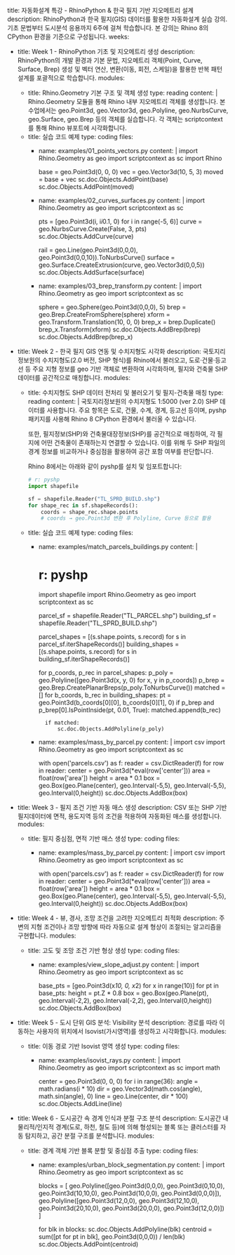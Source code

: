 title: 자동화설계 특강 - RhinoPython & 한국 필지 기반 지오메트리 설계
description: RhinoPython과 한국 필지(GIS) 데이터를 활용한 자동화설계 실습 강의. 기초 문법부터 도시분석 응용까지 6주에 걸쳐 학습합니다. 본 강의는 Rhino 8의 CPython 환경을 기준으로 구성됩니다.
weeks:

  - title: Week 1 - RhinoPython 기초 및 지오메트리 생성
    description: RhinoPython의 개발 환경과 기본 문법, 지오메트리 객체(Point, Curve, Surface, Brep) 생성 및 벡터 연산, 변환(이동, 회전, 스케일)을 활용한 반복 패턴 설계를 포괄적으로 학습합니다.
    modules:
      - title: Rhino.Geometry 기본 구조 및 객체 생성
        type: reading
        content: |
          Rhino.Geometry 모듈을 통해 Rhino 내부 지오메트리 객체를 생성합니다. 본 수업에서는 geo.Point3d, geo.Vector3d, geo.Polyline, geo.NurbsCurve, geo.Surface, geo.Brep 등의 객체를 실습합니다. 각 객체는 scriptcontext를 통해 Rhino 뷰포트에 시각화합니다.
      - title: 실습 코드 예제
        type: coding
        files:
          - name: examples/01_points_vectors.py
            content: |
              import Rhino.Geometry as geo
              import scriptcontext as sc
              import Rhino

              base = geo.Point3d(0, 0, 0)
              vec = geo.Vector3d(10, 5, 3)
              moved = base + vec
              sc.doc.Objects.AddPoint(base)
              sc.doc.Objects.AddPoint(moved)
          - name: examples/02_curves_surfaces.py
            content: |
              import Rhino.Geometry as geo
              import scriptcontext as sc

              pts = [geo.Point3d(i, i*i*0.1, 0) for i in range(-5, 6)]
              curve = geo.NurbsCurve.Create(False, 3, pts)
              sc.doc.Objects.AddCurve(curve)

              rail = geo.Line(geo.Point3d(0,0,0), geo.Point3d(0,0,10)).ToNurbsCurve()
              surface = geo.Surface.CreateExtrusion(curve, geo.Vector3d(0,0,5))
              sc.doc.Objects.AddSurface(surface)
          - name: examples/03_brep_transform.py
            content: |
              import Rhino.Geometry as geo
              import scriptcontext as sc

              sphere = geo.Sphere(geo.Point3d(0,0,0), 5)
              brep = geo.Brep.CreateFromSphere(sphere)
              xform = geo.Transform.Translation(10, 0, 0)
              brep_x = brep.Duplicate()
              brep_x.Transform(xform)
              sc.doc.Objects.AddBrep(brep)
              sc.doc.Objects.AddBrep(brep_x)

  - title: Week 2 - 한국 필지 GIS 연동 및 수치지형도 시각화
    description: 국토지리정보원의 수치지형도(2.0 버전, SHP 형식)를 Rhino에서 불러오고, 도로·건물·등고선 등 주요 지형 정보를 geo 기반 객체로 변환하여 시각화하며, 필지와 건축물 SHP 데이터를 공간적으로 매칭합니다.
    modules:
      - title: 수치지형도 SHP 데이터 전처리 및 불러오기 및 필지-건축물 매칭
        type: reading
        content: |
          국토지리정보원의 수치지형도 1:5000 (ver 2.0) SHP 데이터를 사용합니다. 주요 항목은 도로, 건물, 수계, 경계, 등고선 등이며, pyshp 패키지를 사용해 Rhino 8 CPython 환경에서 불러올 수 있습니다.

          또한, 필지정보(SHP)와 건축물대장정보(SHP)를 공간적으로 매칭하여, 각 필지에 어떤 건축물이 존재하는지 연결할 수 있습니다. 이를 위해 두 SHP 파일의 경계 정보를 비교하거나 중심점을 활용하여 공간 포함 여부를 판단합니다.

          Rhino 8에서는 아래와 같이 pyshp를 설치 및 임포트합니다:

          ```python
          # r: pyshp
          import shapefile

          sf = shapefile.Reader("TL_SPRD_BUILD.shp")
          for shape_rec in sf.shapeRecords():
              coords = shape_rec.shape.points
              # coords → geo.Point3d 변환 후 Polyline, Curve 등으로 활용
          ```

      - title: 실습 코드 예제
        type: coding
        files:
          - name: examples/match_parcels_buildings.py
            content: |
              # r: pyshp
              import shapefile
              import Rhino.Geometry as geo
              import scriptcontext as sc

              parcel_sf = shapefile.Reader("TL_PARCEL.shp")
              building_sf = shapefile.Reader("TL_SPRD_BUILD.shp")

              parcel_shapes = [(s.shape.points, s.record) for s in parcel_sf.iterShapeRecords()]
              building_shapes = [(s.shape.points, s.record) for s in building_sf.iterShapeRecords()]

              for p_coords, p_rec in parcel_shapes:
                  p_poly = geo.Polyline([geo.Point3d(x, y, 0) for x, y in p_coords])
                  p_brep = geo.Brep.CreatePlanarBreps(p_poly.ToNurbsCurve())
                  matched = []
                  for b_coords, b_rec in building_shapes:
                      pt = geo.Point3d(b_coords[0][0], b_coords[0][1], 0)
                      if p_brep and p_brep[0].IsPointInside(pt, 0.01, True):
                          matched.append(b_rec)

                  if matched:
                      sc.doc.Objects.AddPolyline(p_poly)

          - name: examples/mass_by_parcel.py
            content: |
              import csv
              import Rhino.Geometry as geo
              import scriptcontext as sc

              with open('parcels.csv') as f:
                  reader = csv.DictReader(f)
                  for row in reader:
                      center = geo.Point3d(*eval(row['center']))
                      area = float(row['area'])
                      height = area * 0.1
                      box = geo.Box(geo.Plane(center), geo.Interval(-5,5), geo.Interval(-5,5), geo.Interval(0,height))
                      sc.doc.Objects.AddBox(box)

  - title: Week 3 - 필지 조건 기반 자동 매스 생성
    description: CSV 또는 SHP 기반 필지데이터에 면적, 용도지역 등의 조건을 적용하여 자동화된 매스를 생성합니다.
    modules:
      - title: 필지 중심점, 면적 기반 매스 생성
        type: coding
        files:
          - name: examples/mass_by_parcel.py
            content: |
              import csv
              import Rhino.Geometry as geo
              import scriptcontext as sc

              with open('parcels.csv') as f:
                  reader = csv.DictReader(f)
                  for row in reader:
                      center = geo.Point3d(*eval(row['center']))
                      area = float(row['area'])
                      height = area * 0.1
                      box = geo.Box(geo.Plane(center), geo.Interval(-5,5), geo.Interval(-5,5), geo.Interval(0,height))
                      sc.doc.Objects.AddBox(box)

  - title: Week 4 - 뷰, 경사, 조망 조건을 고려한 지오메트리 최적화
    description: 주변의 지형 조건이나 조망 방향에 따라 자동으로 설계 형상이 조절되는 알고리즘을 구현합니다.
    modules:
      - title: 고도 및 조망 조건 기반 형상 생성
        type: coding
        files:
          - name: examples/view_slope_adjust.py
            content: |
              import Rhino.Geometry as geo
              import scriptcontext as sc

              base_pts = [geo.Point3d(x*10, 0, x*2) for x in range(10)]
              for pt in base_pts:
                  height = pt.Z * 0.8
                  box = geo.Box(geo.Plane(pt), geo.Interval(-2,2), geo.Interval(-2,2), geo.Interval(0,height))
                  sc.doc.Objects.AddBox(box)

  - title: Week 5 - 도시 단위 GIS 분석: Visibility 분석
    description: 경로를 따라 이동하는 사용자의 위치에서 Isovist(가시영역)를 생성하고 시각화합니다.
    modules:
      - title: 이동 경로 기반 Isovist 영역 생성
        type: coding
        files:
          - name: examples/isovist_rays.py
            content: |
              import Rhino.Geometry as geo
              import scriptcontext as sc
              import math

              center = geo.Point3d(0, 0, 0)
              for i in range(36):
                  angle = math.radians(i * 10)
                  dir = geo.Vector3d(math.cos(angle), math.sin(angle), 0)
                  line = geo.Line(center, dir * 100)
                  sc.doc.Objects.AddLine(line)

  - title: Week 6 - 도시공간 속 경계 인식과 분절 구조 분석
    description: 도시공간 내 물리적/인지적 경계(도로, 하천, 철도 등)에 의해 형성되는 블록 또는 클러스터를 자동 탐지하고, 공간 분절 구조를 분석합니다.
    modules:
      - title: 경계 객체 기반 블록 분할 및 중심점 추출
        type: coding
        files:
          - name: examples/urban_block_segmentation.py
            content: |
              import Rhino.Geometry as geo
              import scriptcontext as sc

              blocks = [
                  geo.Polyline([geo.Point3d(0,0,0), geo.Point3d(0,10,0), geo.Point3d(10,10,0), geo.Point3d(10,0,0), geo.Point3d(0,0,0)]),
                  geo.Polyline([geo.Point3d(12,0,0), geo.Point3d(12,10,0), geo.Point3d(20,10,0), geo.Point3d(20,0,0), geo.Point3d(12,0,0)])
              ]

              for blk in blocks:
                  sc.doc.Objects.AddPolyline(blk)
                  centroid = sum([pt for pt in blk], geo.Point3d(0,0,0)) / len(blk)
                  sc.doc.Objects.AddPoint(centroid)
